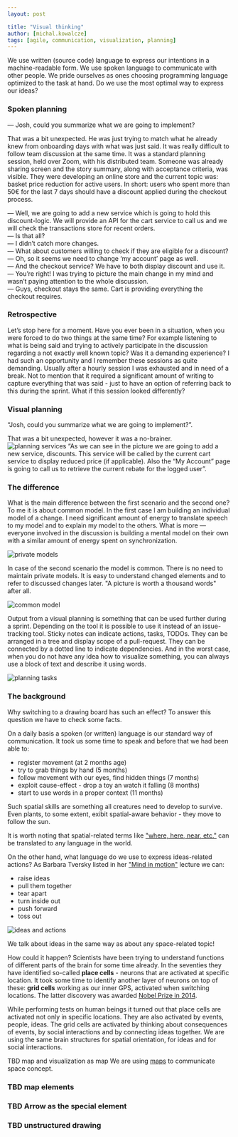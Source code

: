 ```yaml
---
layout: post

title: "Visual thinking"
author: [michal.kowalcze]
tags: [agile, communication, visualization, planning]
---
```


We use written (source code) language to express our intentions in a machine-readable form. We use spoken language to
communicate with other people. We pride ourselves as ones choosing programming language optimized to the task at hand.
Do we use the most optimal way to express our ideas?

### Spoken planning

— Josh, could you summarize what we are going to implement?

That was a bit unexpected. He was just trying to match what he already knew from onboarding days with what was just
said. It was really difficult to follow team discussion at the same time. It was a standard planning session, held over
Zoom, with his distributed team. Someone was already sharing screen and the story summary, along with acceptance
criteria, was visible. They were developing an online store and the current topic was: basket price reduction for active
users. In short: users who spent more than 50€ for the last 7 days should have a discount applied during the checkout
process.

— Well, we are going to add a new service which is going to hold this discount-logic. We will provide an API for the
cart service to call us and we will check the transactions store for recent orders.<br/>
— Is that all?<br/>
— I didn’t catch more changes.<br/>
— What about customers willing to check if they are eligible for a discount?<br/>
— Oh, so it seems we need to change ‘my account’ page as well.<br/>
— And the checkout service? We have to both display discount and use it.<br/>
— You’re right! I was trying to picture the main change in my mind and wasn’t paying attention to the whole
discussion.<br/>
— Guys, checkout stays the same. Cart is providing everything the checkout requires.

### Retrospective

Let’s stop here for a moment. Have you ever been in a situation, when you were forced to do two things at the same time?
For example listening to what is being said and trying to actively participate in the discussion regarding a not exactly
well known topic? Was it a demanding experience? I had such an opportunity and I remember these sessions as quite
demanding. Usually after a hourly session I was exhausted and in need of a break. Not to mention that it required a
significant amount of writing to capture everything that was said - just to have an option of referring back to this
during the sprint. What if this session looked differently?

### Visual planning

“Josh, could you summarize what we are going to implement?”.

That was a bit unexpected, however it was a no-brainer.
![planning services](/img/articles/2022-02-03-visual-thinking/planning_services.png)
“As we can see in the picture we are going to add a new service, discounts. This service will be called by the current
cart service to display reduced price (if applicable). Also the “My Account” page is going to call us to retrieve the
current rebate for the logged user”.

### The difference

What is the main difference between the first scenario and the second one? To me it is about common model. In the first
case I am building an individual model of a change. I need significant amount of energy to translate speech to my model
and to explain my model to the others. What is more — everyone involved in the discussion is building a mental model on
their own with a similar amount of energy spent on synchronization.

![private models](/img/articles/2022-02-03-visual-thinking/private_models.png)

In case of the second scenario the model is common. There is no need to maintain private models. It is easy to
understand changed elements and to refer to discussed changes later. "A picture is worth a thousand words" after all.

![common model](/img/articles/2022-02-03-visual-thinking/common_model.png)

Output from a visual planning is something that can be used further during a sprint. Depending on the tool it is
possible to use it instead of an issue-tracking tool. Sticky notes can indicate actions, tasks, TODOs. They can be
arranged in a tree and display scope of a pull-request. They can be connected by a dotted line to indicate dependencies.
And in the worst case, when you do not have any idea how to visualize something, you can always use a block of text and
describe it using words.

![planning tasks](/img/articles/2022-02-03-visual-thinking/planning_tasks.png)

### The background

Why switching to a drawing board has such an effect? To answer this question we have to check some facts.

On a daily basis a spoken (or written) language is our standard way of communication. It took us some time to speak and
before that we had been able to:

* register movement (at 2 months age)
* try to grab things by hand (5 months)
* follow movement with our eyes, find hidden things (7 months)
* exploit cause-effect - drop a toy an watch it falling (8 months)
* start to use words in a proper context (11 months)

Such spatial skills are something all creatures need to develop to survive. Even plants, to some extent, exibit
spatial-aware behavior - they move to follow the sun.

It is worth noting that spatial-related terms
like ["where, here, near, etc."](https://en.wikipedia.org/wiki/Natural_semantic_metalanguage)
can be translated to any language in the world.

On the other hand, what language do we use to express ideas-related actions? As Barbara Tversky listed in her
["Mind in motion"](https://www.youtube.com/watch?v=gmc4wEL2aPQ) lecture we can:

* raise ideas
* pull them together
* tear apart
* turn inside out
* push forward
* toss out

![ideas and actions](/img/articles/2022-02-03-visual-thinking/ideas_and_actions.png)

We talk about ideas in the same way as about any space-related topic!

How could it happen? Scientists have been trying to understand functions of different parts of the brain for some time
already. In the seventies they have identified so-called **place cells** - neurons that are activated at specific
location. It took some time to identify another layer of neurons on top of these: **grid cells** working as our inner
GPS, activated when switching locations. The latter discovery was
awarded [Nobel Prize in 2014](https://www.nobelprize.org/prizes/medicine/2014/press-release/).

While performing tests on human beings it turned out that place cells are activated not only in specific locations. They
are also activated by events, people, ideas. The grid cells are activated by thinking about consequences of events, by
social interactions and by connecting ideas together. We are using the same brain structures for spatial orientation,
for ideas and for social interactions.

TBD map and visualization as map We are using [maps](https://en.wikipedia.org/wiki/Map) to communicate space concept.

### TBD map elements

### TBD Arrow as the special element

### TBD unstructured drawing
